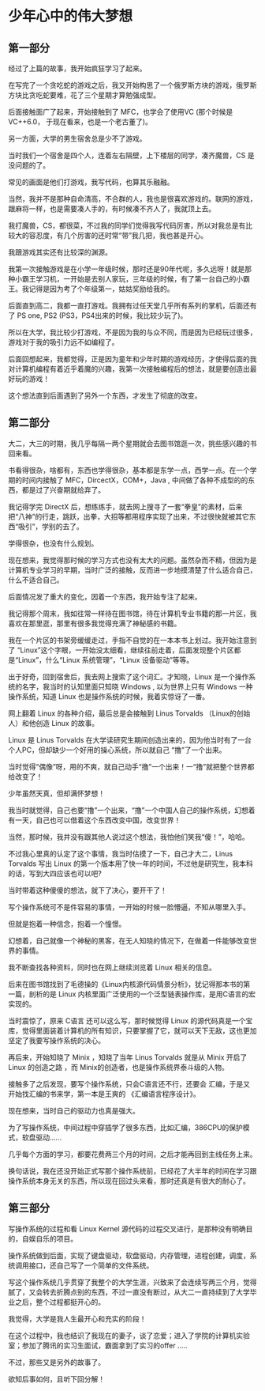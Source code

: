 # 少年心中的伟大梦想
## 第一部分
经过了上篇的故事，我开始疯狂学习了起来。

在写完了一个贪吃蛇的游戏之后，我又开始构思了一个俄罗斯方块的游戏，俄罗斯方块比贪吃蛇要难，花了三个星期才算勉强成型。

后面接触面广了起来，开始接触到了 MFC，也学会了使用VC (那个时候是VC++6.0， 于现在看来，也是一个老古董了)。

另一方面，大学的男生宿舍总是少不了游戏。

当时我们一个宿舍是四个人，连着左右隔壁，上下楼层的同学，凑齐魔兽，CS 是没问题的了。

常见的画面是他们打游戏，我写代码，也算其乐融融。

当然，我并不是那种自命清高，不合群的人，我也是很喜欢游戏的。联网的游戏，跟麻将一样，也是需要凑人手的，有时候凑不齐人了，我就顶上去。

我打魔兽，CS，都很菜，不过我的同学们觉得我写代码厉害，所以对我总是有比较大的容忍度，有几个厉害的还时常“带”我几把，我也甚是开心。

我跟游戏其实还有比较深的渊源。

我第一次接触游戏是在小学一年级时候，那时还是90年代呢，多久远呀！就是那种小霸王学习机，一开始是去别人家玩，三年级的时候，有了第一台自己的小霸王。我记得是因为考了个年级第一，姑姑奖励给我的。

后面直到高二，我都一直打游戏。我拥有过任天堂几乎所有系列的掌机，后面还有了 PS one, PS2 (PS3，PS4出来的时候，我比较少玩了)。

所以在大学，我比较少打游戏，不是因为我的与众不同，而是因为已经玩过很多，游戏对于我的吸引力远不如编程了。

后面回想起来，我都觉得，正是因为童年和少年时期的游戏经历，才使得后面的我对计算机编程有着近乎着魔的兴趣，我第一次接触编程后的想法，就是要创造出最好玩的游戏！

这个想法直到后面遇到了另外一个东西，才发生了彻底的改变。

## 第二部分
大二，大三的时期，我几乎每隔一两个星期就会去图书馆逛一次，挑些感兴趣的书回来看。

书看得很杂，啥都有，东西也学得很杂，基本都是东学一点，西学一点。在一个学期的时间内接触了 MFC，DircectX，COM+，Java , 中间做了各种不成型的的东西，都是过了兴奋期就给弃了。 

我记得学完 DirectX 后，想练练手，就去网上搜寻了一套“拳皇”的素材，后来把“八神”的行走，跳跃，出拳，大招等都用程序实现了出来，不过很快就被其它东西“吸引”，学别的去了。

学得很杂，也没有什么规划。

现在想来，我觉得那时候的学习方式也没有太大的问题。虽然杂而不精，但因为是计算机专业学习的早期，当时广泛的接触，反而进一步地摸清楚了什么适合自己，什么不适合自己。

后面情况发了重大的变化，因着一个东西，我开始专注了起来。

我记得那个周末，我如往常一样待在图书馆，待在计算机专业书籍的那一片区，我喜欢在那里逛，那里有很多我觉得充满了神秘感的书籍。

我在一个片区的书架旁缓缓走过，手指不自觉的在一本本书上划过。我开始注意到了 “Linux”这个字眼，一开始没太细看，继续往前走着，后面发现整个片区都是“Linux”，什么“Linux 系统管理”，“Linux 设备驱动”等等。

出于好奇，回到宿舍后，我去网上搜索了这个词汇。才知晓，Linux 是一个操作系统的名字，我当时的认知里面只知晓 Windows , 以为世界上只有 Windows 一种操作系统，知道 Linux 也是操作系统的时候，我着实惊讶了一番。

网上翻着 Linux 的各种介绍，最后总是会接触到 Linus Torvalds （Linux的创始人）和他创造 Linux 的故事。

Linux 是 Linus Torvalds 在大学读研究生期间创造出来的，因为他当时有了一台个人PC，但却缺少一个好用的操心系统，所以就自己 “撸”了一个出来。

当时觉得“偶像”呀，用的不爽，就自己动手“撸”一个出来！一“撸”就把整个世界都给改变了！

少年虽然天真，但却满怀梦想！

我当时就觉得，自己也要“撸”一个出来，“撸”一个中国人自己的操作系统，幻想着有一天，自己也可以借着这个东西改变中国，改变世界！

当然，那时候，我并没有跟其他人说过这个想法，我怕他们笑我“傻！”，哈哈。

不过我心里真的认定了这个事情，我当时估摸了一下，自己才大二，Linus Torvalds 写出 Linux 的第一个版本用了快一年的时间，不过他是研究生，我本科的话，写到大四应该也可以吧? 

当时带着这种傻傻的想法，就下了决心，要开干了！

写个操作系统可不是件容易的事情，一开始的时候一脸懵逼，不知从哪里入手。

但就是抱着一种信念，抱着一个憧憬。

幻想着，自己就像一个神秘的黑客，在无人知晓的情况下，在做着一件能够改变世界的事情。

我不断查找各种资料，同时也在网上继续浏览着 Linux 相关的信息。

后来在图书馆找到了毛德操的《Linux内核源代码情景分析》，犹记得那本书的第一篇，剖析的是 Linux 内核里面广泛使用的一个泛型链表操作库，是用C语言的宏实现的。

当时震惊了，原来 C语言 还可以这么写，那时候觉得 Linux 的源代码真是一个宝库，觉得里面装着计算机的所有知识，只要掌握了它，就可以天下无敌，这也更加坚定了我要写操作系统的决心。

再后来，开始知晓了 Minix ，知晓了当年 Linus Torvalds 就是从 Minix 开启了 Linux 的创造之路 ，而 Minix的创造者，也是操作系统界泰斗级的人物。

接触多了之后发现，要写个操作系统，只会C语言还不行，还要会 汇编，于是又开始找汇编的书来学，第一本是王爽的 《汇编语言程序设计》。

现在想来，当时自己的驱动力也真是强大。

为了写操作系统，中间过程中穿插学了很多东西，比如汇编，386CPU的保护模式，软盘驱动......

几乎每个方面的学习，都要花费两三个月的时间，之后才能再回到主线任务上来。

换句话说，我在还没开始正式写那个操作系统前，已经花了大半年的时间在学习跟操作系统本身无关的东西，所以现在回过头来看，那时还真是有很大的耐心了。

## 第三部分
写操作系统的过程和看 Linux Kernel 源代码的过程交叉进行，是那种没有明确目的，自娱自乐的项目。

操作系统做到后面，实现了键盘驱动，软盘驱动，内存管理，进程创建，调度，系统调用接口，还自己写了一个简单的文件系统。

写这个操作系统几乎贯穿了我整个的大学生涯，兴致来了会连续写两三个月，觉得腻了，又会转去折腾点别的东西，不过一直没有断过，从大二一直持续到了大学毕业之后，整个过程都挺开心的。

我觉得，大学是我人生最开心和充实的阶段！

在这个过程中，我也结识了我现在的妻子，谈了恋爱；进入了学院的计算机实验室；参加了腾讯的实习生面试，霸面拿到了实习的offer .....

不过，那些又是另外的故事了。

欲知后事如何，且听下回分解！